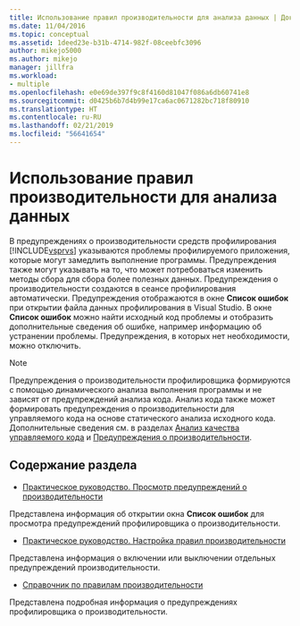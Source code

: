 ```yaml
---
title: Использование правил производительности для анализа данных | Документы Майкрософт
ms.date: 11/04/2016
ms.topic: conceptual
ms.assetid: 1deed23e-b31b-4714-982f-08ceebfc3096
author: mikejo5000
ms.author: mikejo
manager: jillfra
ms.workload:
- multiple
ms.openlocfilehash: e0e69de397f9c8f4160d81047f086a6db60741e8
ms.sourcegitcommit: d0425b6b7d4b99e17ca6ac0671282bc718f80910
ms.translationtype: HT
ms.contentlocale: ru-RU
ms.lasthandoff: 02/21/2019
ms.locfileid: "56641654"
---
```

# <a name="use-performance-rules-to-analyze-data"></a>Использование правил производительности для анализа данных
В предупреждениях о производительности средств профилирования [!INCLUDE[vsprvs](../code-quality/includes/vsprvs_md.md)] указываются проблемы профилируемого приложения, которые могут замедлить выполнение программы. Предупреждения также могут указывать на то, что может потребоваться изменить методы сбора для сбора более полезных данных. Предупреждения о производительности создаются в сеансе профилирования автоматически. Предупреждения отображаются в окне **Список ошибок** при открытии файла данных профилирования в Visual Studio. В окне **Список ошибок** можно найти исходный код проблемы и отобразить дополнительные сведения об ошибке, например информацию об устранении проблемы. Предупреждения, в которых нет необходимости, можно отключить.

> [!NOTE]
>  Предупреждения о производительности профилировщика формируются с помощью динамического анализа выполнения программы и не зависят от предупреждений анализа кода. Анализ кода также может формировать предупреждения о производительности для управляемого кода на основе статического анализа исходного кода. Дополнительные сведения см. в разделах [Анализ качества управляемого кода](/visualstudio/code-quality/code-analysis-for-managed-code-overview) и [Предупреждения о производительности](../code-quality/performance-warnings.md).

## <a name="in-this-section"></a>Содержание раздела
- [Практическое руководство. Просмотр предупреждений о производительности](../profiling/how-to-view-performance-warnings.md)

 Представлена информация об открытии окна **Список ошибок** для просмотра предупреждений профилировщика о производительности.

- [Практическое руководство. Настройка правил производительности](../profiling/how-to-configure-performance-rules.md)

 Представлена информация о включении или выключении отдельных предупреждений производительности.

- [Справочник по правилам производительности](../profiling/performance-rules-reference.md)

 Представлена подробная информация о предупреждениях профилировщика о производительности.